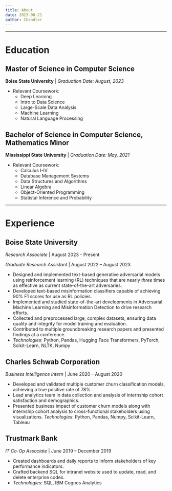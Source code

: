 ```yaml
---
title: About
date: 2023-08-21
author: Chandler
---
```


---
# Education

## Master of Science in Computer Science
**Boise State University** | *Graduation Date: August, 2023*
- Relevant Coursework: 
  - Deep Learning
  - Intro to Data Science
  - Large-Scale Data Analysis
  - Machine Learning
  - Natural Language Processing 

## Bachelor of Science in Computer Science, Mathematics Minor
**Mississippi State University** | *Graduation Date: May, 2021*
- Relevant Coursework: 
  - Calculus I-IV
  - Database Management Systems
  - Data Structures and Algorithms
  - Linear Algebra
  - Object-Oriented Programming
  - Statistal Inference and Probability


---
# Experience

## Boise State University
*Research Associate* | August 2023 - Present

*Graduate Research Assistant* | August 2022 – August 2023
- Designed and implemented text-based generative adversarial models using reinforcement learning (RL) techniques that are nearly *three* times as effective as current state-of-the-art adversaries.
- Developed text-based misinformation classifiers capable of achieving 90% F1 scores for use as RL policies.
- Implemented and studied state-of-the-art developments in Adversarial Machine Learning and Misinformation Detection to drive research efforts.
- Collected and preprocessed large, complex datasets, ensuring data quality and integrity for model training and evaluation.
- Contributed to multiple groundbreaking research papers and presented findings at a conference.
- *Technologies*: Python, Pandas, Hugging Face Transformers, PyTorch, Scikit-Learn, NLTK, Numpy

## Charles Schwab Corporation
*Business Intelligence Intern* | June 2020 – August 2020
- Developed and validated multiple customer churn classification models, achieving a true positive rate of 78%.
- Lead analytics team in data collection and analysis of internship cohort satisfaction and demographics.
- Presented business impact of customer churn models along with internship cohort analysis to cross-functional stakeholders using visualizations.
*Technologies*: Python, Pandas, Numpy, Scikit-Learn, Tableau


## Trustmark Bank
*IT Co-Op Associate* | June 2019 – December 2019
- Created dashboards and daily reports to inform stakeholders of key performance indicators.
- Crafted backend SQL for intranet website used to update, read, and delete enterprise codes.
- *Technologies*: SQL, IBM Cognos Analytics